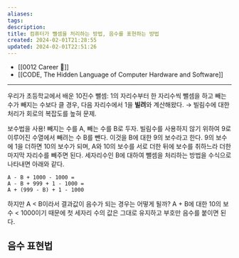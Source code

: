 ```yaml
---
aliases: 
tags: 
description:
title: 컴퓨터가 뺄셈을 처리하는 방법, 음수를 표현하는 방법
created: 2024-02-01T21:28:55
updated: 2024-02-01T22:51:26
---
```

- [[0012 Career 💼]]
- [[CODE, The Hidden Language of Computer Hardware and Software]]
---
우리가 초등학교에서 배운 10진수 뺄셈: 1의 자리수부터 한 자리수씩 뺄셈을 하고 빼는 수가 빼지는 수보다 클 경우, 다음 자리수에서 1을 **빌려**와 계산해왔다. → 빌림수에 대한 처리가 회로의 복잡도를 높혀 문제.

보수법을 사용! 빼지는 수를 A, 빼는 수를 B로 두자. 빌림수를 사용하지 않기 위하여 9로 이루어진 수열에서 빼려는 수 B를 뺀다. 이것을 B에 대한 9의 보수라고 한다. 9의 보수에 1을 더하면 10의 보수가 되며, A와 10의 보수를 서로 더한 뒤에 보수를 취하느라 더한 마지막 자리수를 빼주면 된다. 세자리수인 B에 대하여 뺄셈을 처리하는 방법을 수식으로 나타내면 아래와 같다.

```
A - B + 1000 - 1000 =
A - B + 999 + 1 - 1000 =
A + (999 - B) + 1 - 1000
```

하지만 A < B이라서 결과값이 음수가 되는 경우는 어떻게 될까? A + B에 대한 10의 보수 < 1000이기 때문에 첫 세자리 수의 값은 그대로 유지하고 부호만 음수를 붙이면 된다.

## 음수 표현법
